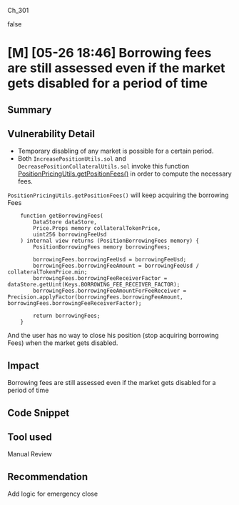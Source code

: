 Ch_301

false

# [M] [05-26 18:46] Borrowing fees are still assessed even if the market gets disabled for a period of time

## Summary

## Vulnerability Detail
- Temporary disabling of any market is possible for a certain period.
- Both `IncreasePositionUtils.sol` and `DecreasePositionCollateralUtils.sol` invoke this function [PositionPricingUtils.getPositionFees()](https://github.com/sherlock-audit/2023-04-gmx/blob/main/gmx-synthetics/contracts/pricing/PositionPricingUtils.sol#L390-L394) in order to compute the necessary fees.

`PositionPricingUtils.getPositionFees()` will keep acquiring the borrowing Fees 
```solidity
    function getBorrowingFees(
        DataStore dataStore,
        Price.Props memory collateralTokenPrice,
        uint256 borrowingFeeUsd
    ) internal view returns (PositionBorrowingFees memory) {
        PositionBorrowingFees memory borrowingFees;

        borrowingFees.borrowingFeeUsd = borrowingFeeUsd;
        borrowingFees.borrowingFeeAmount = borrowingFeeUsd / collateralTokenPrice.min;
        borrowingFees.borrowingFeeReceiverFactor = dataStore.getUint(Keys.BORROWING_FEE_RECEIVER_FACTOR);
        borrowingFees.borrowingFeeAmountForFeeReceiver = Precision.applyFactor(borrowingFees.borrowingFeeAmount, borrowingFees.borrowingFeeReceiverFactor);

        return borrowingFees;
    }
```
And the user has no way to close his position (stop acquiring borrowing Fees) when the market gets disabled. 

## Impact
Borrowing fees are still assessed even if the market gets disabled for a period of time

## Code Snippet

## Tool used

Manual Review

## Recommendation
Add logic for emergency close 